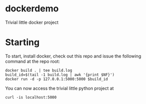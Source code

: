 # dockerdemo

Trivial little docker project

# Starting

To start, install docker, check out this repo and issue the following command at the repo root:

```
docker build . | tee build.log
build_id=$(tail -1 build.log | awk '{print $NF}')
docker run -d -p 127.0.0.1:5000:5000 $build_id
```

You can now access the trivial little python project at

```
curl -is localhost:5000
```
